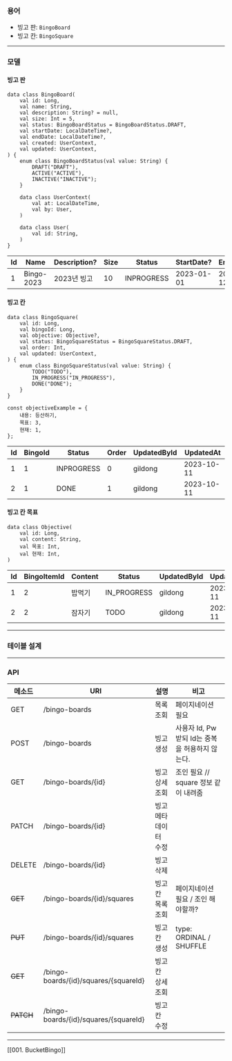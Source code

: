 ### 용어
- 빙고 판: `BingoBoard`
- 빙고 칸: `BingoSquare`
---
### 모델
#### 빙고 판
```
data class BingoBoard(
	val id: Long,
	val name: String,
	val description: String? = null,
	val size: Int = 5,
	val status: BingoBoardStatus = BingoBoardStatus.DRAFT,
	val startDate: LocalDateTime?,
	val endDate: LocalDateTime?,
	val created: UserContext,
	val updated: UserContext,
) {
	enum class BingoBoardStatus(val value: String) {
		DRAFT("DRAFT"),		
		ACTIVE("ACTIVE"),
		INACTIVE("INACTIVE");
	}

	data class UserContext(
		val at: LocalDateTime,
		val by: User,
	)

	data class User(
		val id: String,
	)
}
```

| Id  | Name       | Description? | Size | Status     | StartDate? | EndDate    | CreatedById | CreatedAt  | UpdatedById | UpdatedAt  |
| --- | ---------- | ------------ | ---- | ---------- | ---------- | ---------- | ----------- | ---------- | ----------- | ---------- |
| 1   | Bingo-2023 | 2023년 빙고  | 10   | INPROGRESS | 2023-01-01 | 2023-12-31 | gildong     | 2022-12-31 | gildong     | 2023-10-11 |

#### 빙고 칸
```
data class BingoSquare(
	val id: Long,
	val bingoId: Long,
	val objective: Objective?,
	val status: BingoSquareStatus = BingoSquareStatus.DRAFT,
	val order: Int,
	val updated: UserContext,
) {
	enum class BingoSquareStatus(val value: String) {
		TODO("TODO"),
		IN_PROGRESS("IN_PROGRESS"),
		DONE("DONE");
	}
}
```

```
const objectiveExample = {
	내용: 등산하기,
	목표: 3,
	현재: 1,
};
```

| Id  | BingoId | Status     | Order | UpdatedById | UpdatedAt  |
| --- | ------- | ---------- | ----- | ----------- | ---------- |
| 1   | 1       | INPROGRESS | 0     | gildong     | 2023-10-11 |
| 2   | 1       | DONE       | 1     | gildong     | 2023-10-11 |

#### 빙고 칸 목표
```
data class Objective(
	val id: Long,
	val content: String,
	val 목표: Int,
	val 현재: Int,
)
```

| Id  | BingoItemId | Content | Status      | UpdatedById | UpdatedAt  |
| --- | ----------- | ------- | ----------- | ----------- | ---------- |
| 1   | 2           | 밥먹기  | IN_PROGRESS | gildong     | 2023-10-11 |
| 2   | 2           | 잠자기  | TODO        | gildong     | 2023-10-11 | 

---
### 테이블 설계



---
### API
| 메소드 | URI                                   | 설명                 | 비고                                            |
| ------ | ------------------------------------- | -------------------- | ----------------------------------------------- |
| GET    | /bingo-boards                         | 목록 조회            | 페이지네이션 필요                               |
| POST   | /bingo-boards                         | 빙고 생성            | 사용자 Id, Pw 받되 Id는 중복을 허용하지 않는다. |
| GET    | /bingo-boards/{id}                    | 빙고 상세 조회       | 조인 필요 // square 정보 같이 내려줌            |
| PATCH  | /bingo-boards/{id}                    | 빙고 메타데이터 수정 |                                                 |
| DELETE | /bingo-boards/{id}                    | 빙고 삭제            |                                                 |
| ~~GET~~    | /bingo-boards/{id}/squares            | 빙고 칸 목록 조회    | 페이지네이션 필요 / 조인 해야할까?              |
| ~~PUT~~    | /bingo-boards/{id}/squares            | 빙고 칸 생성         | type: ORDINAL / SHUFFLE                         |
| ~~GET~~    | /bingo-boards/{id}/squares/{squareId} | 빙고 칸 상세 조회    |                                                 |
| ~~PATCH~~  | /bingo-boards/{id}/squares/{squareId} | 빙고 칸 수정         |                                                 |


---
[[001. BucketBingo]]
